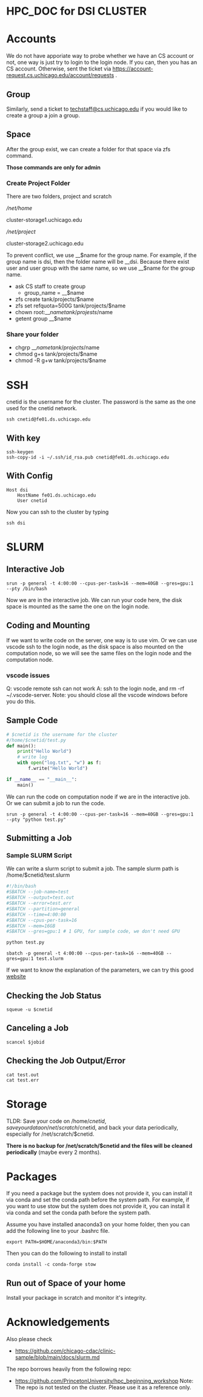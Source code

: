 # HPC_DOC for DSI CLUSTER
# Accounts
We do not have apporiate way to probe whether we have an CS account or not, one way is just try to login to the login node. If you can, then you has an CS account. Otherwise, sent the ticket via https://account-request.cs.uchicago.edu/account/requests .
## Group
Similarly, send a ticket to techstaff@cs.uchicago.edu if you would like to create a group a join a group.

## Space
After the group exist, we can create a folder for that space via zfs command.

**Those commands are only for admin**

### Create Project Folder
There are two folders, project and scratch

*/net/home*

cluster-storage1.uchicago.edu 

*/net/project*

cluster-storage2.uchicago.edu

To prevent conflict, we use __$name for the group name. For example, if the group name is dsi, then the folder name will be __dsi. Because there exist user and user group with the same name, so we use __$name for the group name.

- ask CS staff to create group
    - group_name = __$name
- zfs create tank/projects/$name
- zfs set refquota=500G  tank/projects/$name
- chown root:__$name tank/projests/$name
- getent group __$name

### Share your folder
- chgrp __$name tank/projects/$name
- chmod g+s tank/projects/$name
- chmod -R g+w tank/projects/$name

# SSH
cnetid is the username for the cluster. The password is the same as the one used for the cnetid network. 
```
ssh cnetid@fe01.ds.uchicago.edu
```
## With key
```
ssh-keygen
ssh-copy-id -i ~/.ssh/id_rsa.pub cnetid@fe01.ds.uchicago.edu
```
## With Config
```
Host dsi
    HostName fe01.ds.uchicago.edu
    User cnetid
```
Now you can ssh to the cluster by typing
```
ssh dsi
```
# SLURM
## Interactive Job
```
srun -p general -t 4:00:00 --cpus-per-task=16 --mem=40GB --gres=gpu:1 --pty /bin/bash
```
Now we are in the interactive job. We can run your code here, the disk space is mounted as the same the one on the login node.

## Coding and Mounting
If we want to write code on the server, one way is to use vim. Or we can use vscode ssh to the login node, as the disk space is also mounted on the computation node, so we will see the same files on the login node and the computation node.

### vscode issues
Q: vscode remote ssh can not work
A: ssh to the login node, and rm -rf ~/.vscode-server. Note: you should close all the vscode windows before you do this.

## Sample Code
```python
# $cnetid is the username for the cluster
#/home/$cnetid/test.py
def main():
    print("Hello World")
    # write log
    with open("log.txt", "w") as f:
        f.write("Hello World")

if __name__ == "__main__":
    main()
```
We can run the code on computation node if we are in the interactive job. Or we can submit a job to run the code.
```
srun -p general -t 4:00:00 --cpus-per-task=16 --mem=40GB --gres=gpu:1 --pty "python test.py"
```
## Submitting a Job
### Sample SLURM Script
We can write a slurm script to submit a job. The sample slurm path is /home/$cnetid/test.slurm

```bash
#!/bin/bash
#SBATCH --job-name=test
#SBATCH --output=test.out
#SBATCH --error=test.err
#SBATCH --partition=general
#SBATCH --time=4:00:00
#SBATCH --cpus-per-task=16
#SBATCH --mem=16GB
#SBATCH --gres=gpu:1 # 1 GPU, for sample code, we don't need GPU

python test.py
```

```
sbatch -p general -t 4:00:00 --cpus-per-task=16 --mem=40GB --gres=gpu:1 test.slurm
```

If we want to know the explanation of the parameters, we can try this good [website](https://explainshell.com/explain?cmd=sbatch+-p+general+-t+4%3A00%3A00+--cpus-per-task%3D16+--mem%3D40GB+--gres%3Dgpu%3A1+test.slurm)


## Checking the Job Status

```
squeue -u $cnetid
```
## Canceling a Job

```
scancel $jobid
```
## Checking the Job Output/Error

```
cat test.out
cat test.err
```

# Storage
TLDR: Save your code on /home/$cnetid, save your data on /net/scratch/$cnetid, and back your data periodically, especially for /net/scratch/$cnetid.

**There is no backup for /net/scratch/$cnetid and the files will be cleaned periodically** (maybe every 2 months).

# Packages
If you need a package but the system does not provide it, you can install it via conda and set the conda path before the system path. For example, if you want to use stow but the system does not provide it, you can install it via conda and set the conda path before the system path.

Assume you have installed anaconda3 on your home folder, then you can add the following line to your .bashrc file.
```
export PATH=$HOME/anaconda3/bin:$PATH
```
Then you can do the following to install to install
 
```
conda install -c conda-forge stow
```


## Run out of Space of your home
Install your package in scratch and monitor it's integrity.




# Acknowledgements
Also please check
- https://github.com/chicago-cdac/clinic-sample/blob/main/docs/slurm.md

The repo borrows heavily from the following repo:
- https://github.com/PrincetonUniversity/hpc_beginning_workshop
Note: The repo is not tested on the cluster. Please use it as a reference only.

